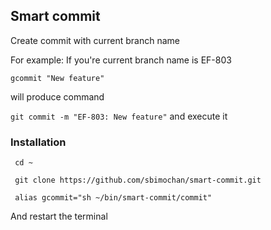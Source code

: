 ## Smart commit
Create commit with current branch name

For example:
If you're current branch name is EF-803

```gcommit "New feature"```

will produce command

 ```git commit -m "EF-803: New feature"``` and execute it

### Installation
``` cd ~```

``` git clone https://github.com/sbimochan/smart-commit.git```

``` alias gcommit="sh ~/bin/smart-commit/commit"```

And restart the terminal
